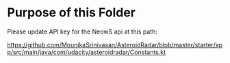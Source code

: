 # Purpose of this Folder

Please update API key for the NeowS api at this path:

https://github.com/MounikaSrinivasan/AsteroidRadar/blob/master/starter/app/src/main/java/com/udacity/asteroidradar/Constants.kt
